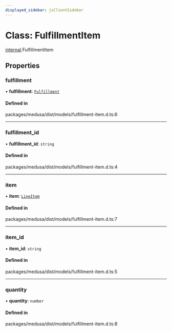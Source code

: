 ```yaml
---
displayed_sidebar: jsClientSidebar
---
```


# Class: FulfillmentItem

[internal](../modules/internal.md).FulfillmentItem

## Properties

### fulfillment

• **fulfillment**: [`Fulfillment`](internal.Fulfillment.md)

#### Defined in

packages/medusa/dist/models/fulfillment-item.d.ts:6

___

### fulfillment\_id

• **fulfillment\_id**: `string`

#### Defined in

packages/medusa/dist/models/fulfillment-item.d.ts:4

___

### item

• **item**: [`LineItem`](internal.LineItem.md)

#### Defined in

packages/medusa/dist/models/fulfillment-item.d.ts:7

___

### item\_id

• **item\_id**: `string`

#### Defined in

packages/medusa/dist/models/fulfillment-item.d.ts:5

___

### quantity

• **quantity**: `number`

#### Defined in

packages/medusa/dist/models/fulfillment-item.d.ts:8
